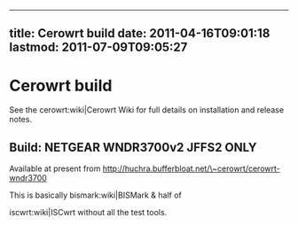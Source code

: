
---
title: Cerowrt build
date: 2011-04-16T09:01:18
lastmod: 2011-07-09T09:05:27
---
Cerowrt build
=============

See the <link>cerowrt:wiki|Cerowrt Wiki</link> for full details on
installation and release notes.

Build: NETGEAR WNDR3700v2 JFFS2 ONLY
------------------------------------

Available at present from
http://huchra.bufferbloat.net/\~cerowrt/cerowrt-wndr3700

This is basically <link>bismark:wiki|BISMark</link> & half of
<link>iscwrt:wiki|ISCwrt</link> without all the test tools.
